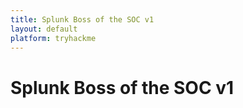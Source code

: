 ```yaml
---
title: Splunk Boss of the SOC v1
layout: default
platform: tryhackme
---
```


# Splunk Boss of the SOC v1

